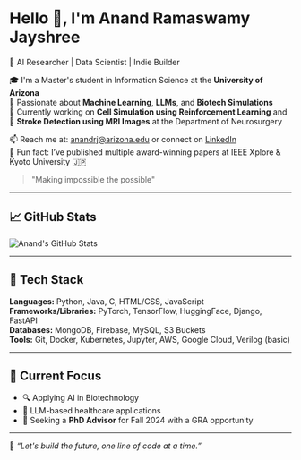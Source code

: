 # Hello 👋, I'm Anand Ramaswamy Jayshree

🚀 AI Researcher | Data Scientist | Indie Builder  

🎓 I'm a Master's student in Information Science at the **University of Arizona**  
🤖 Passionate about **Machine Learning**, **LLMs**, and **Biotech Simulations**  
🔬 Currently working on **Cell Simulation using Reinforcement Learning** and  
🧠 **Stroke Detection using MRI Images** at the Department of Neurosurgery  

📫 Reach me at: anandrj@arizona.edu or connect on [LinkedIn](https://www.linkedin.com/in/anandramaswamy)  
🌱 Fun fact: I’ve published multiple award-winning papers at IEEE Xplore & Kyoto University 🇯🇵  

> "Making impossible the possible"

---

## 📈 GitHub Stats

![Anand's GitHub Stats](https://github-readme-stats.vercel.app/api?username=anand-rj&show_icons=false&theme=radical)

---

## 🧰 Tech Stack

**Languages:** Python, Java, C, HTML/CSS, JavaScript  
**Frameworks/Libraries:** PyTorch, TensorFlow, HuggingFace, Django, FastAPI  
**Databases:** MongoDB, Firebase, MySQL, S3 Buckets  
**Tools:** Git, Docker, Kubernetes, Jupyter, AWS, Google Cloud, Verilog (basic)

---

## 🎯 Current Focus
- 🔍 Applying AI in Biotechnology
- 🧠 LLM-based healthcare applications
- 🤝 Seeking a **PhD Advisor** for Fall 2024 with a GRA opportunity

---

🧠 _“Let's build the future, one line of code at a time.”_
